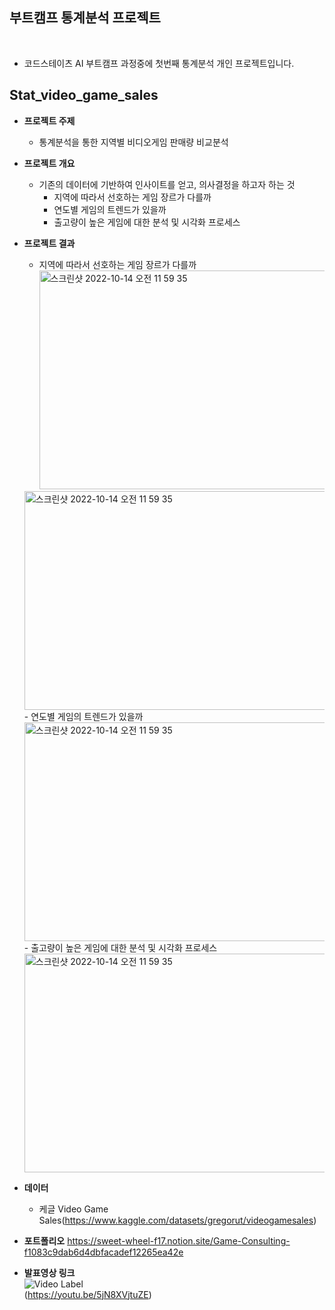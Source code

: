 ## 부트캠프 통계분석 프로젝트
<br>

- 코드스테이츠 AI 부트캠프 과정중에 첫번째 통계분석 개인 프로젝트입니다. <br>

## Stat_video_game_sales
- **프로젝트 주제**
  - 통계분석을 통한 지역별 비디오게임 판매량 비교분석

- **프로젝트 개요**
  - 기존의 데이터에 기반하여 인사이트를 얻고, 의사결정을 하고자 하는 것 
    - 지역에 따라서 선호하는 게임 장르가 다를까
    - 연도별 게임의 트렌드가 있을까
    - 출고량이 높은 게임에 대한 분석 및 시각화 프로세스

- **프로젝트 결과**  
  - 지역에 따라서 선호하는 게임 장르가 다를까
  <img alt="스크린샷 2022-10-14 오전 11 59 35" src="https://user-images.githubusercontent.com/101457515/196030821-c68cf840-cd18-4821-b69a-f8d435856da3.png" width="650" height = '350'>  <br>
  <img alt="스크린샷 2022-10-14 오전 11 59 35" src="https://user-images.githubusercontent.com/101457515/196030846-cfac5539-15d9-4a21-8a45-4cb33234c84c.png" width="650" height = '350'>  
  - 연도별 게임의 트렌드가 있을까
  <img alt="스크린샷 2022-10-14 오전 11 59 35" src="https://user-images.githubusercontent.com/101457515/196030872-dfc6e08d-fad6-4e4a-b357-0f3b9524eb75.png" width="650" height = '350'>  
  - 출고량이 높은 게임에 대한 분석 및 시각화 프로세스
  <img alt="스크린샷 2022-10-14 오전 11 59 35" src="https://user-images.githubusercontent.com/101457515/196030882-fa8b090c-bd4d-4b68-a35f-d113f52d0b7e.png" width="650" height = '350'>  

- **데이터**
  - 케글 Video Game Sales(https://www.kaggle.com/datasets/gregorut/videogamesales) 

- **포트폴리오**
https://sweet-wheel-f17.notion.site/Game-Consulting-f1083c9dab6d4dbfacadef12265ea42e 

- **발표영상 링크**    
![Video Label](http://img.youtube.com/vi/5jN8XVjtuZE/0.jpg) <br>
(https://youtu.be/5jN8XVjtuZE)
  

<br><br>
